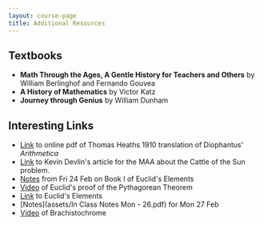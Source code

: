 ```yaml
---
layout: course-page
title: Additional Resources
---
```


## Textbooks

* **Math Through the Ages, A Gentle History for Teachers and Others** by William Berlinghof and Fernando Gouvea
* **A History of Mathematics** by Victor Katz
* **Journey through Genius** by William Dunham

## Interesting Links

* [Link](https://ia801603.us.archive.org/18/items/diophantusofalex00heatiala/diophantusofalex00heatiala.pdf) to online pdf of Thomas Heaths 1910 translation of Diophantus' *Arithmetica*
* [Link](https://www.maa.org/external_archive/devlin/devlin_02_04.html) to Kevin Devlin's article for the MAA about the Cattle of the Sun problem.
* [Notes](assets/Book-I-Notes.pdf) from Fri 24 Feb on Book I of Euclid's Elements
* [Video](https://www.youtube.com/watch?v=uQ-1iBdhm8M) of Euclid's proof of the Pythagorean Theorem
* [Link](http://aleph0.clarku.edu/~djoyce/elements/elements.html) to Euclid's Elements
* [Notes](assets/In Class Notes Mon - 26.pdf) for Mon 27 Feb
* [Video](https://www.youtube.com/watch?v=skvnj67YGmw) of Brachistochrome

<div style="padding-bottom: 40px"></div>
